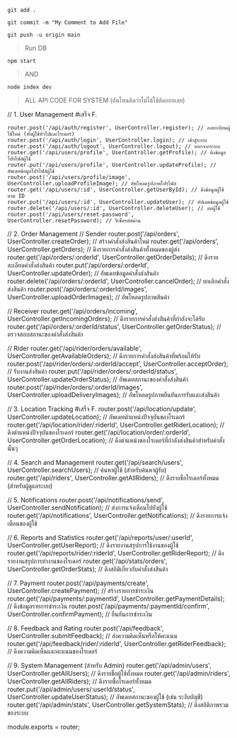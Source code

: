 >
    git add .
>
    git commit -m "My Comment to Add File"
>
    git push -u origin main


> Run DB
> 
    npm start
>
> AND
> 
    node index dev

> ALL API CODE FOR SYSTEM (อันไหนคิดว่าไม่ได้ใช้ตัดออกเลย)

 // 1. User Management #เสร็จ F.
 >
    router.post('/api/auth/register', UserController.register); // ลงทะเบียนผู้ใช้ใหม่ (ทั้งผู้ใช้ทั่วไปและไรเดอร์)
    router.post('/api/auth/login', UserController.login); // เข้าสู่ระบบ
    router.post('/api/auth/logout', UserController.logout); // ออกจากระบบ
    router.get('/api/users/profile', UserController.getProfile); // ดึงข้อมูลโปรไฟล์ผู้ใช้
    router.put('/api/users/profile', UserController.updateProfile); // อัพเดทข้อมูลโปรไฟล์ผู้ใช้
    router.post('/api/users/profile/image', UserController.uploadProfileImage); // อัพโหลดรูปภาพโปรไฟล์
    router.get('/api/users/:id', UserController.getUserById); // ดึงข้อมูลผู้ใช้ตาม ID
    router.put('/api/users/:id', UserController.updateUser); // อัปเดตข้อมูลผู้ใช้
    router.delete('/api/users/:id', UserController.deleteUser); // ลบผู้ใช้
    router.post('/api/users/reset-password', UserController.resetPassword); // รีเซ็ตรหัสผ่าน

// 2. Order Management
// Sender
router.post('/api/orders', UserController.createOrder); // สร้างคำสั่งส่งสินค้าใหม่
router.get('/api/orders', UserController.getOrders); // ดึงรายการคำสั่งส่งสินค้าทั้งหมดของผู้ส่ง
router.get('/api/orders/:orderId', UserController.getOrderDetails); // ดึงรายละเอียดคำสั่งส่งสินค้า
router.put('/api/orders/:orderId', UserController.updateOrder); // อัพเดทข้อมูลคำสั่งส่งสินค้า
router.delete('/api/orders/:orderId', UserController.cancelOrder); // ยกเลิกคำสั่งส่งสินค้า
router.post('/api/orders/:orderId/images', UserController.uploadOrderImages); // อัพโหลดรูปภาพสินค้า

// Receiver
router.get('/api/orders/incoming', UserController.getIncomingOrders); // ดึงรายการคำสั่งส่งสินค้าที่กำลังจะได้รับ
router.get('/api/orders/:orderId/status', UserController.getOrderStatus); // ตรวจสอบสถานะของคำสั่งส่งสินค้า

// Rider
router.get('/api/rider/orders/available', UserController.getAvailableOrders); // ดึงรายการคำสั่งส่งสินค้าที่พร้อมให้รับ
router.post('/api/rider/orders/:orderId/accept', UserController.acceptOrder); // รับงานส่งสินค้า
router.put('/api/rider/orders/:orderId/status', UserController.updateOrderStatus); // อัพเดทสถานะของคำสั่งส่งสินค้า
router.post('/api/rider/orders/:orderId/images', UserController.uploadDeliveryImages); // อัพโหลดรูปภาพยืนยันการรับและส่งสินค้า

// 3. Location Tracking #เสร็จ F.
router.post('/api/location/update', UserController.updateLocation); // อัพเดทตำแหน่งปัจจุบันของไรเดอร์
router.get('/api/location/rider/:riderId', UserController.getRiderLocation); // ดึงตำแหน่งปัจจุบันของไรเดอร์
router.get('/api/location/order/:orderId', UserController.getOrderLocation); // ดึงตำแหน่งของไรเดอร์ที่กำลังส่งสินค้าสำหรับคำสั่งนั้นๆ

// 4. Search and Management
router.get('/api/search/users', UserController.searchUsers); // ค้นหาผู้ใช้ (สำหรับค้นหาผู้รับ)
router.get('/api/riders', UserController.getAllRiders); // ดึงรายชื่อไรเดอร์ทั้งหมด (สำหรับผู้ดูแลระบบ)

// 5. Notifications
router.post('/api/notifications/send', UserController.sendNotification); // ส่งการแจ้งเตือนไปยังผู้ใช้
router.get('/api/notifications', UserController.getNotifications); // ดึงรายการแจ้งเตือนของผู้ใช้

// 6. Reports and Statistics
router.get('/api/reports/user/:userId', UserController.getUserReport); // ดึงรายงานสรุปการใช้งานของผู้ใช้
router.get('/api/reports/rider/:riderId', UserController.getRiderReport); // ดึงรายงานสรุปการทำงานของไรเดอร์
router.get('/api/stats/orders', UserController.getOrderStats); // ดึงสถิติเกี่ยวกับคำสั่งส่งสินค้า

// 7. Payment
router.post('/api/payments/create', UserController.createPayment); // สร้างรายการชำระเงิน
router.get('/api/payments/:paymentId', UserController.getPaymentDetails); // ดึงข้อมูลรายการชำระเงิน
router.post('/api/payments/:paymentId/confirm', UserController.confirmPayment); // ยืนยันการชำระเงิน

// 8. Feedback and Rating
router.post('/api/feedback', UserController.submitFeedback); // ส่งความคิดเห็นหรือให้คะแนน
router.get('/api/feedback/rider/:riderId', UserController.getRiderFeedback); // ดึงความคิดเห็นและคะแนนของไรเดอร์

// 9. System Management (สำหรับ Admin)
router.get('/api/admin/users', UserController.getAllUsers); // ดึงรายชื่อผู้ใช้ทั้งหมด
router.get('/api/admin/riders', UserController.getAllRiders); // ดึงรายชื่อไรเดอร์ทั้งหมด
router.put('/api/admin/users/:userId/status', UserController.updateUserStatus); // อัพเดทสถานะของผู้ใช้ (เช่น ระงับบัญชี)
router.get('/api/admin/stats', UserController.getSystemStats); // ดึงสถิติภาพรวมของระบบ

module.exports = router;
